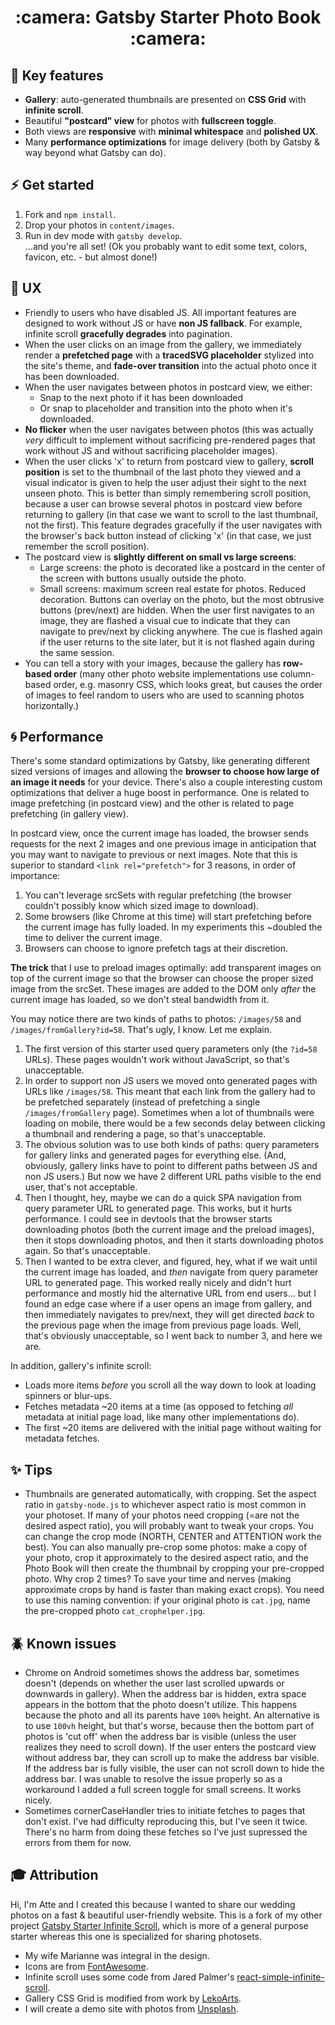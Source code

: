 <h1 align="center">
  :camera: Gatsby Starter Photo Book :camera:
</h1>

## :notebook: Key features

- **Gallery**: auto-generated thumbnails are presented on **CSS Grid** with **infinite scroll**.
- Beautiful **"postcard" view** for photos with **fullscreen toggle**.
- Both views are **responsive** with **minimal whitespace** and **polished UX**.
- Many **performance optimizations** for image delivery (both by Gatsby & way beyond what Gatsby can do).

## :zap: Get started

1. Fork and `npm install`.
2. Drop your photos in `content/images`.
3. Run in dev mode with `gatsby develop`.  
...and you're all set! (Ok you probably want to edit some text, colors, favicon, etc. - but almost done!)

## :gem: UX

- Friendly to users who have disabled JS. All important features are designed to work without JS or have **non JS fallback**. For example, infinite scroll **gracefully degrades** into pagination.
- When the user clicks on an image from the gallery, we immediately render a **prefetched page** with a **tracedSVG placeholder** stylized into the site's theme, and **fade-over transition** into the actual photo once it has been downloaded.
- When the user navigates between photos in postcard view, we either:
    - Snap to the next photo if it has been downloaded
    - Or snap to placeholder and transition into the photo when it's downloaded.
- **No flicker** when the user navigates between photos (this was actually _very_ difficult to implement without sacrificing pre-rendered pages that work without JS and without sacrificing placeholder images).
- When the user clicks 'x' to return from postcard view to gallery, **scroll position** is set to the thumbnail of the last photo they viewed and a visual indicator is given to help the user adjust their sight to the next unseen photo. This is better than simply remembering scroll position, because a user can browse several photos in postcard view before returning to gallery (in that case we want to scroll to the last thumbnail, not the first). This feature degrades gracefully if the user navigates with the browser's back button instead of clicking 'x' (in that case, we just remember the scroll position).
- The postcard view is **slightly different on small vs large screens**:
    - Large screens: the photo is decorated like a postcard in the center of the screen with buttons usually outside the photo.
    - Small screens: maximum screen real estate for photos. Reduced decoration. Buttons can overlay on the photo, but the most obtrusive buttons (prev/next) are hidden. When the user first navigates to an image, they are flashed a visual cue to indicate that they can navigate to prev/next by clicking anywhere. The cue is flashed again if the user returns to the site later, but it is not flashed again during the same session.
- You can tell a story with your images, because the gallery has **row-based order** (many other photo website implementations use column-based order, e.g. masonry CSS, which looks great, but causes the order of images to feel random to users who are used to scanning photos horizontally.)

## :cyclone: Performance

There's some standard optimizations by Gatsby, like generating different sized versions of images and allowing the **browser to choose how large of an image it needs** for your device. There's also a couple interesting custom optimizations that deliver a huge boost in performance. One is related to image prefetching (in postcard view) and the other is related to page prefetching (in gallery view).

In postcard view, once the current image has loaded, the browser sends requests for the next 2 images and one previous image in anticipation that you may want to navigate to previous or next images. Note that this is superior to standard `<link rel="prefetch">` for 3 reasons, in order of importance:

1. You can't leverage srcSets with regular prefetching (the browser couldn't possibly know which sized image to download).
2. Some browsers (like Chrome at this time) will start prefetching before the current image has fully loaded. In my experiments this ~doubled the time to deliver the current image.
3. Browsers can choose to ignore prefetch tags at their discretion.

**The trick** that I use to preload images optimally: add transparent images on top of the current image so that the browser can choose the proper sized image from the srcSet. These images are added to the DOM only _after_ the current image has loaded, so we don't steal bandwidth from it.

You may notice there are two kinds of paths to photos: `/images/58` and `/images/fromGallery?id=58`. That's ugly, I know. Let me explain.

1. The first version of this starter used query parameters only (the `?id=58` URLs). These pages wouldn't work without JavaScript, so that's unacceptable.
2. In order to support non JS users we moved onto generated pages with URLs like `/images/58`. This meant that each link from the gallery had to be prefetched separately (instead of prefetching a single `/images/fromGallery` page). Sometimes when a lot of thumbnails were loading on mobile, there would be a few seconds delay between clicking a thumbnail and rendering a page, so that's unacceptable.
3. The obvious solution was to use both kinds of paths: query parameters for gallery links and generated pages for everything else. (And, obviously, gallery links have to point to different paths between JS and non JS users.) But now we have 2 different URL paths visible to the end user, that's not acceptable.
4. Then I thought, hey, maybe we can do a quick SPA navigation from query parameter URL to generated page. This works, but it hurts performance. I could see in devtools that the browser starts downloading photos (both the current image and the preload images), then it stops downloading photos, and then it starts downloading photos again. So that's unacceptable.
5. Then I wanted to be extra clever, and figured, hey, what if we wait until the current image has loaded, and _then_ navigate from query parameter URL to generated page. This worked really nicely and didn't hurt performance and mostly hid the alternative URL from end users... but I found an edge case where if a user opens an image from gallery, and then immediately navigates to prev/next, they will get directed _back_ to the previous page when the image from previous page loads. Well, that's obviously unacceptable, so I went back to number 3, and here we are.

In addition, gallery's infinite scroll:
- Loads more items _before_ you scroll all the way down to look at loading spinners or blur-ups.
- Fetches metadata ~20 items at a time (as opposed to fetching _all_ metadata at initial page load, like many other implementations do).
- The first ~20 items are delivered with the initial page without waiting for metadata fetches.

## :sparkles: Tips

- Thumbnails are generated automatically, with cropping. Set the aspect ratio in `gatsby-node.js` to whichever aspect ratio is most common in your photoset. If many of your photos need cropping (=are not the desired aspect ratio), you will probably want to tweak your crops. You can change the crop mode (NORTH, CENTER and ATTENTION work the best). You can also manually pre-crop some photos: make a copy of your photo, crop it approximately to the desired aspect ratio, and the Photo Book will then create the thumbnail by cropping your pre-cropped photo. Why crop 2 times? To save your time and nerves (making approximate crops by hand is faster than making exact crops). You need to use this naming convention: if your original photo is `cat.jpg`, name the pre-cropped photo `cat_crophelper.jpg`.

## :beetle: Known issues

- Chrome on Android sometimes shows the address bar, sometimes doesn't (depends on whether the user last scrolled upwards or downwards in gallery). When the address bar is hidden, extra space appears in the bottom that the photo doesn't utilize. This happens because the photo and all its parents have `100%` height. An alternative is to use `100vh` height, but that's worse, because then the bottom part of photos is 'cut off' when the address bar is visible (unless the user realizes they need to scroll down). If the user enters the postcard view without address bar, they can scroll up to make the address bar visible. If the address bar is fully visible, the user can not scroll down to hide the address bar. I was unable to resolve the issue properly so as a workaround I added a full screen toggle for small screens. It works nicely.
- Sometimes cornerCaseHandler tries to initiate fetches to pages that don't exist. I've had difficulty reproducing this, but I've seen it twice. There's no harm from doing these fetches so I've just supressed the errors from them for now.

## 🎓 Attribution

Hi, I'm Atte and I created this because I wanted to share our wedding photos on a fast & beautiful user-friendly website. This is a fork of my other project [Gatsby Starter Infinite Scroll](https://github.com/baobabKoodaa/gatsby-starter-infinite-scroll), which is more of a general purpose starter whereas this one is specialized for sharing photosets. 

- My wife Marianne was integral in the design.
- Icons are from [FontAwesome](https://www.fontawesome.com).
- Infinite scroll uses some code from Jared Palmer's [react-simple-infinite-scroll](https://github.com/jaredpalmer/react-simple-infinite-scroll).
- Gallery CSS Grid is modified from work by [LekoArts](https://www.lekoarts.de/).
- I will create a demo site with photos from [Unsplash](https://unsplash.com).
